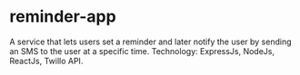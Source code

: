 # reminder-app
 A service that lets users set a reminder and later notify the user by sending an SMS to the user at a specific time. 
Technology: ExpressJs, NodeJs, ReactJs, Twillo API. 

